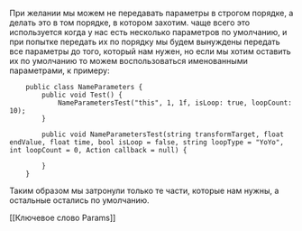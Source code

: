 При желании мы можем не передавать параметры в строгом порядке, а делать это в том порядке, в котором захотим. чаще всего это используется когда у нас есть несколько параметров по умолчанию, и при попытке передать их по порядку мы будем вынуждены передать все параметры до того, который нам нужен, но если мы хотим оставить их по умолчанию то можем воспользоваться именованными параметрами, к примеру:

```Csharp
    public class NameParameters {
        public void Test() {
            NameParametersTest("this", 1, 1f, isLoop: true, loopCount: 10);
        }

        public void NameParametersTest(string transformTarget, float endValue, float time, bool isLoop = false, string loopType = "YoYo", int loopCount = 0, Action callback = null) {

        }
    }
```

Таким образом мы затронули только те части, которые нам нужны, а остальные остались по умолчанию.

[[Ключевое слово Params]]